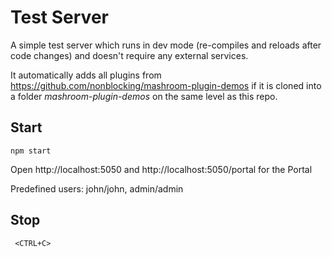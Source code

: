 
# Test Server

A simple test server which runs in dev mode (re-compiles and reloads after code changes) and doesn't require any external services.

It automatically adds all plugins from https://github.com/nonblocking/mashroom-plugin-demos if it is cloned into
a folder *mashroom-plugin-demos* on the same level as this repo.

## Start

    npm start

Open http://localhost:5050 and http://localhost:5050/portal for the Portal

Predefined users: john/john, admin/admin

## Stop

     <CTRL+C>
